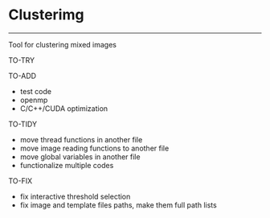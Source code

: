 # Clusterimg
---
Tool for clustering mixed images

TO-TRY

TO-ADD
- test code
- openmp
- C/C++/CUDA optimization

TO-TIDY
- move thread functions in another file
- move image reading functions to another file
- move global variables in another file
- functionalize multiple codes

TO-FIX
- fix interactive threshold selection
- fix image and template files paths, make them full path lists